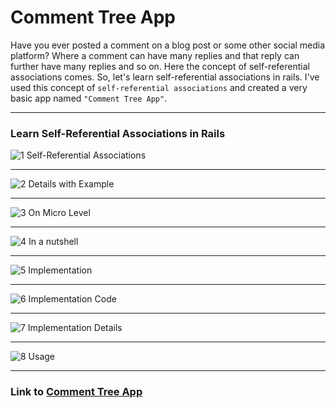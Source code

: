 # Comment Tree App
Have you ever posted a comment on a blog post or some other social media platform? Where a comment can have many replies and that reply can further have many replies and so on.
Here the concept of self-referential associations comes. 
So, let's learn self-referential associations in rails.
I've used this concept of `self-referential associations` and created a very basic app named `"Comment Tree App"`.

---

### Learn Self-Referential Associations in Rails


![1  Self-Referential Associations](https://user-images.githubusercontent.com/36946330/204127559-bf793754-573b-488b-a91e-f7628cb90fa7.png)

---

![2  Details with Example](https://user-images.githubusercontent.com/36946330/204127601-5f027555-9e53-40ad-baf2-0933a9985502.png)

---

![3  On Micro Level](https://user-images.githubusercontent.com/36946330/204127604-f2533b0c-1495-4523-b113-a68ab556e83d.png)

---

![4  In a nutshell](https://user-images.githubusercontent.com/36946330/204127605-af9b2752-58cb-46fc-a7ee-e1d3ba877e0a.png)

---

![5  Implementation](https://user-images.githubusercontent.com/36946330/204127610-5534e9a5-e5ff-4140-baf2-7346be1bdd82.png)

---

![6  Implementation Code](https://user-images.githubusercontent.com/36946330/204127611-1c5c8ff2-1be2-4fc1-9c1c-65f104f594b4.png)

---

![7  Implementation Details](https://user-images.githubusercontent.com/36946330/204127613-d915b4eb-ca17-47f6-ba11-533a0909dd3e.png)

---

![8  Usage](https://user-images.githubusercontent.com/36946330/204127616-615232f7-e195-4e07-9051-da69f4f03e57.png)

---

### Link to [Comment Tree App](https://github.com/ShehrozIrfan/comment_tree_app)
